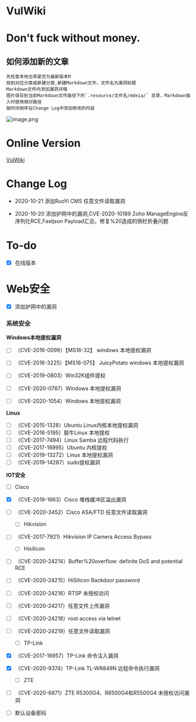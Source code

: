 # VulWiki



# Don't fuck without money.

## 如何添加新的文章

```
先检查本地仓库是否为最新版本M
找到对应分类或新建分类,新建Markdown文件，文件名为漏洞标题
Markdown文件内添加漏洞详情 
图片保存到当前Markdown文件路径下的`.resource/文件名/mdeia/` 目录，Markdown插入时使用相对路径
按时间倒序在Change Log中添加修改的内容
```

![image.png](https://i.loli.net/2020/10/15/MF94bHBscvjU85t.png)



# Online Version

[VulWiki](https://ares-x.com/wiki) 



# Change Log





* 2020-10-21 添加RuoYi CMS 任意文件读取漏洞

* 2020-10-20 添加护网中的漏洞,CVE-2020-10189 Zoho ManageEngine反序列化RCE,Fastjson Payload汇总，修复%20造成的侧栏折叠问题

# To-do

- [x] 在线版本 

# Web安全

- [x] 添加护网中的漏洞

### 系统安全

**Windows本地提权漏洞**

- [ ] （CVE-2016-0099）【MS16-32】 windows 本地提权漏洞
- [ ] （CVE-2016-3225）【MS16-075】 JuicyPotato windows 本地提权漏洞
- [ ] （CVE-2019-0803）Win32K组件提权
- [ ] （CVE-2020-0787）Windows 本地提权漏洞
- [ ] （CVE-2020-1054）Windows 本地提权漏洞



**Linux**

- [ ] （CVE-2015-1328）Ubuntu Linux内核本地提权漏洞
- [ ] （CVE-2016-5195）脏牛Linux 本地提权
- [ ] （CVE-2017-7494）Linux Samba 远程代码执行
- [ ] （CVE-2017-16995）Ubuntu 内核提权
- [ ] （CVE-2019-13272）Linux 本地提权漏洞
- [ ] （CVE-2019-14287）sudo提权漏洞

**IOT安全**

- [ ]  Cisco

- [x] （CVE-2019-1663）Cisco 堆栈缓冲区溢出漏洞

- [ ] （CVE-2020-3452）Cisco ASA/FTD 任意文件读取漏洞

  - [ ]  Hikvision

- [ ] （CVE-2017-7921）Hikvision IP Camera Access Bypass

  - [ ]  Hisilicon

- [ ] （CVE-2020-24214）Buffer%20overflow: definite DoS and potential RCE

- [ ] （CVE-2020-24215）HiSilicon Backdoor password

- [ ] （CVE-2020-24216）RTSP 未授权访问

- [ ] （CVE-2020-24217）任意文件上传漏洞

- [ ] （CVE-2020-24218）root access via telnet

- [ ] （CVE-2020-24219）任意文件读取漏洞

  - [ ]  TP-Link

- [x] （CVE-2017-16957）TP-Link 命令注入漏洞

- [x] （CVE-2020-9374）TP-Link TL-WR849N 远程命令执行漏洞

  - [ ]  ZTE

- [ ] （CVE-2020-6871）ZTE R5300G4、R8500G4和R5500G4 未授权访问漏洞

  

- [ ] 默认设备密码
